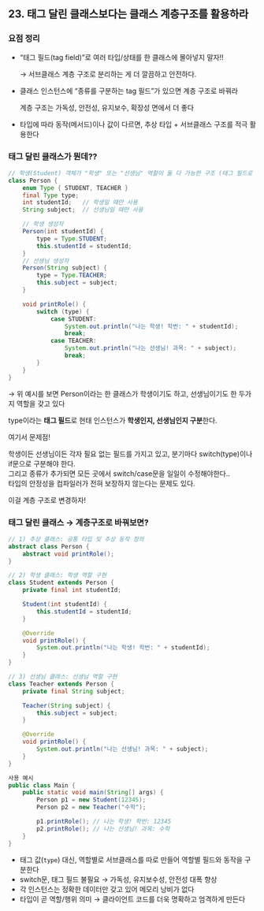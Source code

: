 ## 23. 태그 달린 클래스보다는 클래스 계층구조를 활용하라

### 요점 정리

- “태그 필드(tag field)”로 여러 타입/상태를 한 클래스에 몰아넣지 말자!!

  → 서브클래스 계층 구조로 분리하는 게 더 깔끔하고 안전하다.

- 클래스 인스턴스에 “종류를 구분하는 tag 필드”가 있으면 계층 구조로 바꿔라

  계층 구조는 가독성, 안전성, 유지보수, 확장성 면에서 더 좋다

- 타입에 따라 동작(메서드)이나 값이 다르면, 추상 타입 + 서브클래스 구조를 적극 활용한다

### 태그 달린 클래스가 뭔데??

```java
// 학생(Student) 객체가 "학생" 또는 "선생님" 역할이 둘 다 가능한 구조 (태그 필드로 구분)
class Person {
    enum Type { STUDENT, TEACHER }
    final Type type;
    int studentId;   // 학생일 때만 사용
    String subject;  // 선생님일 때만 사용

    // 학생 생성자
    Person(int studentId) {
        type = Type.STUDENT;
        this.studentId = studentId;
    }
    // 선생님 생성자
    Person(String subject) {
        type = Type.TEACHER;
        this.subject = subject;
    }

    void printRole() {
        switch (type) {
            case STUDENT:
                System.out.println("나는 학생! 학번: " + studentId);
                break;
            case TEACHER:
                System.out.println("나는 선생님! 과목: " + subject);
                break;
        }
    }
}
```

→ 위 예시를 보면 Person이라는 한 클래스가 학생이기도 하고, 선생님이기도 한 두가지 역할을 갖고 있다

type이라는 **태그 필드**로 현태 인스턴스가 **학생인지, 선생님인지 구분**한다.

여기서 문제점!

학생이든 선생님이든 각자 필요 없는 필드를 가지고 있고, 분기마다 switch(type)이나 if문으로 구분해야 한다.
<br/>그리고 종류가 추가되면 모든 곳에서 switch/case문을 일일이 수정해야한다..
<br/>타입의 안정성을 컴파일러가 전혀 보장하지 않는다는 문제도 있다.

이걸 계층 구조로 변경하자!

### 태그 달린 클래스 → 계층구조로 바꿔보면?

```java
// 1) 추상 클래스: 공통 타입 및 추상 동작 정의
abstract class Person {
    abstract void printRole();
}

// 2) 학생 클래스: 학생 역할 구현
class Student extends Person {
    private final int studentId;

    Student(int studentId) {
        this.studentId = studentId;
    }

    @Override
    void printRole() {
        System.out.println("나는 학생! 학번: " + studentId);
    }
}

// 3) 선생님 클래스: 선생님 역할 구현
class Teacher extends Person {
    private final String subject;

    Teacher(String subject) {
        this.subject = subject;
    }

    @Override
    void printRole() {
        System.out.println("나는 선생님! 과목: " + subject);
    }
}
```

```java
사용 예시
public class Main {
    public static void main(String[] args) {
        Person p1 = new Student(12345);
        Person p2 = new Teacher("수학");

        p1.printRole(); // 나는 학생! 학번: 12345
        p2.printRole(); // 나는 선생님! 과목: 수학
    }
}
```

- 태그 값(`type`) 대신, 역할별로 서브클래스를 따로 만들어 역할별 필드와 동작을 구분한다
- switch문, 태그 필드 불필요 → 가독성, 유지보수성, 안전성 대폭 향상
- 각 인스턴스는 정확한 데이터만 갖고 있어 메모리 낭비가 없다
- 타입이 곧 역할/행위 의미 → 클라이언트 코드를 더욱 명확하고 엄격하게 만든다